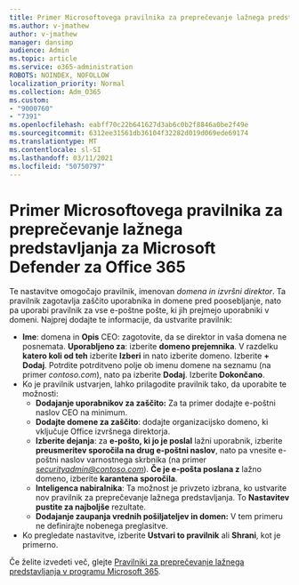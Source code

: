 ```yaml
---
title: Primer Microsoftovega pravilnika za preprečevanje lažnega predstavljanja za Microsoft Defender za Office 365
ms.author: v-jmathew
author: v-jmathew
manager: dansimp
audience: Admin
ms.topic: article
ms.service: o365-administration
ROBOTS: NOINDEX, NOFOLLOW
localization_priority: Normal
ms.collection: Adm_O365
ms.custom:
- "9000760"
- "7391"
ms.openlocfilehash: eabff70c22b641627d3ab6c0b2f8846a0be2f49e
ms.sourcegitcommit: 6312ee31561db36104f32282d019d069ede69174
ms.translationtype: MT
ms.contentlocale: sl-SI
ms.lasthandoff: 03/11/2021
ms.locfileid: "50750797"
---
```

# <a name="example-microsoft-defender-for-office-365-anti-phishing-policy"></a>Primer Microsoftovega pravilnika za preprečevanje lažnega predstavljanja za Microsoft Defender za Office 365

Te nastavitve omogočajo pravilnik, imenovan *domena in izvršni direktor*. Ta pravilnik zagotavlja zaščito uporabnika in domene pred poosebljanje, nato pa uporabi pravilnik za vse e-poštne pošte, ki jih prejmejo uporabniki v domeni. Najprej dodajte te informacije, da ustvarite pravilnik:

- **Ime**: domena in **Opis** CEO: zagotovite, da se direktor in vaša domena ne posnemata.
  **Uporabljeno za**: izberite **domeno prejemnika**. V razdelku **katero koli od teh** izberite **Izberi** in nato izberite domeno. Izberite **+ Dodaj**. Potrdite potrditveno polje ob imenu domene na seznamu (na primer *contoso.com*), nato pa izberite **Dodaj**. Izberite **Dokončano**.
- Ko je pravilnik ustvarjen, lahko prilagodite pravilnik tako, da uporabite te možnosti:
  - **Dodajanje uporabnikov za zaščito:** Za ta primer dodajte e-poštni naslov CEO na minimum.
  - **Dodajte domene za zaščito**: dodajte organizacijsko domeno, ki vključuje Office izvršnega direktorja.
  - **Izberite dejanja**: za **e-pošto, ki jo je poslal** lažni uporabnik, izberite **preusmeritev sporočila na drug e-poštni naslov**, nato pa vnesite e-poštni naslov varnostnega skrbnika (na primer *securityadmin@contoso.com*). **Če je e-pošta poslana z** lažno domeno, izberite **karantena sporočila**.
  - **Inteligenca nabiralnika**: Ta možnost je privzeto izbrana, ko ustvarite nov pravilnik za preprečevanje lažnega predstavljanja. To **Nastavitev pustite za najboljše** rezultate.
  - **Dodajanje zaupanja vrednih pošiljateljev in domen:** V tem primeru ne definirajte nobenega preglasitve.
- Ko pregledate nastavitve, izberite **Ustvari to pravilnik** ali **Shrani**, kot je primerno.

Če želite izvedeti več, glejte [Pravilniki za preprečevanje lažnega predstavljanja v programu Microsoft 365](https://go.microsoft.com/fwlink/?linkid=2092235).
